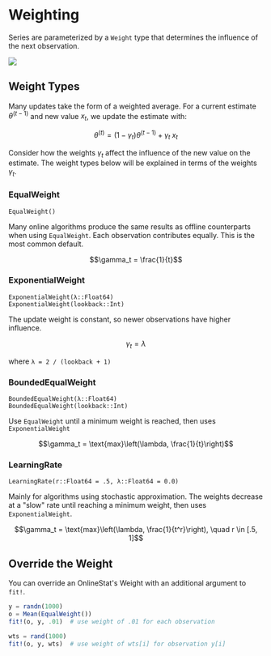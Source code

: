 # Weighting

Series are parameterized by a `Weight` type that determines the influence of the
next observation.

![](https://cloud.githubusercontent.com/assets/8075494/18796073/9c844b30-8195-11e6-89a1-7ad9b4d891f2.png)

## Weight Types

Many updates take the form of a weighted average.  For a current estimate $\theta^{(t-1)}$ and new value $x_t$, we update the estimate with:

$$\theta^{(t)} = (1 - \gamma_t) \theta^{(t-1)} + \gamma_t \; x_t$$  

Consider how the weights $\gamma_t$ affect the influence of the new value on the estimate.  The weight types below will be explained in terms of the weights $\gamma_t$.


### EqualWeight
```
EqualWeight()
```
Many online algorithms produce the same results as offline counterparts when using `EqualWeight`.  Each observation contributes equally.  This is the most common default.

$$\gamma_t = \frac{1}{t}$$


### ExponentialWeight
```
ExponentialWeight(λ::Float64)
ExponentialWeight(lookback::Int)
```
The update weight is constant, so newer observations have higher influence.

$$\gamma_t = \lambda$$

where `λ = 2 / (lookback + 1)`


### BoundedEqualWeight
```
BoundedEqualWeight(λ::Float64)
BoundedEqualWeight(lookback::Int)
```
Use `EqualWeight` until a minimum weight is reached, then uses `ExponentialWeight`

$$\gamma_t = \text{max}\left(\lambda, \frac{1}{t}\right)$$


### LearningRate
```
LearningRate(r::Float64 = .5, λ::Float64 = 0.0)
```
Mainly for algorithms using stochastic approximation.  The weights decrease at a "slow" rate
until reaching a minimum weight, then uses `ExponentialWeight`.

$$\gamma_t = \text{max}\left(\lambda, \frac{1}{t^r}\right), \quad r \in [.5, 1]$$


## Override the Weight

You can override an OnlineStat's Weight with an additional argument to `fit!`.  

```julia
y = randn(1000)
o = Mean(EqualWeight())
fit!(o, y, .01)  # use weight of .01 for each observation

wts = rand(1000)
fit!(o, y, wts)  # use weight of wts[i] for observation y[i]
```
